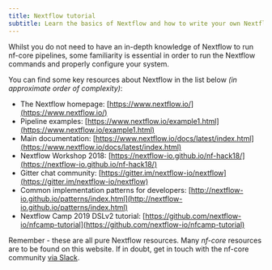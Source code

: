 ```yaml
---
title: Nextflow tutorial
subtitle: Learn the basics of Nextflow and how to write your own Nextflow pipelines.
---
```


Whilst you do not need to have an in-depth knowledge of Nextflow to run nf-core pipelines,
some familiarity is essential in order to run the Nextflow commands and properly configure your system.

You can find some key resources about Nextflow in the list below _(in approximate order of complexity)_:

* The Nextflow homepage: [https://www.nextflow.io/](https://www.nextflow.io/)
* Pipeline examples: [https://www.nextflow.io/example1.html](https://www.nextflow.io/example1.html)
* Main documentation: [https://www.nextflow.io/docs/latest/index.html](https://www.nextflow.io/docs/latest/index.html)
* Nextflow Workshop 2018: [https://nextflow-io.github.io/nf-hack18/](https://nextflow-io.github.io/nf-hack18/)
* Gitter chat community: [https://gitter.im/nextflow-io/nextflow](https://gitter.im/nextflow-io/nextflow)
* Common implementation patterns for developers: [http://nextflow-io.github.io/patterns/index.html](http://nextflow-io.github.io/patterns/index.html)
* Nextflow Camp 2019 DSLv2 tutorial: [https://github.com/nextflow-io/nfcamp-tutorial](https://github.com/nextflow-io/nfcamp-tutorial)

Remember - these are all pure Nextflow resources.
Many _nf-core_ resources are to be found on this website.
If in doubt, get in touch with the nf-core community [via Slack](https://nf-co.re/join).
